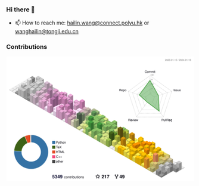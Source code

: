 ### Hi there 👋

<!-- -- 🔭 I’m currently working on programming soil-structure interaction -->
<!-- - 🌱 I’m currently learning ... -->
<!-- - 👯 I’m looking to collaborate on ... -->
<!-- -- 🤔 I’m looking for help with [abqpy](https://github.com/haiiliin/abqpy) -->
<!-- - 💬 Ask me about Python, Abaqus ... -->
- 📫 How to reach me: hailin.wang@connect.polyu.hk or wanghailin@tongji.edu.cn
<!-- - 😄 Pronouns: ...
- ⚡ Fun fact: ... -->

### Contributions

![](./profile-3d-contrib/profile-season-animate.svg)
